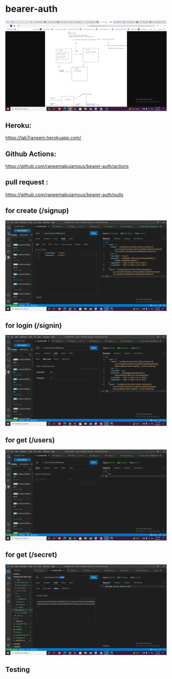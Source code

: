 # bearer-auth

![](lab71.PNG)

## Heroku:

https://lab7raneem.herokuapp.com/

## Github Actions:

https://github.com/raneemabujamous/bearer-auth/actions

## pull request :

https://github.com/raneemabujamous/bearer-auth/pulls

## for create (/signup)

![](signup.PNG)

## for login (/signin)

![](sigin.PNG)

## for get (/users)

![](users.PNG)

## for get (/secret)

![](secret.PNG)

## Testing

